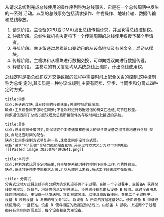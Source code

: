 从请求总线到完成总线使用的操作序列称为总线事务，它是在一个总线周期中发生的一系列
活动。典型的总线事务包括请求操作、仲裁操作、地址传输、数据传输和总线释放。
1) 请求阶段。主设备(CPU或 DMA)发出总线传输请求，并且获得总线控制权。
2) 仲裁阶段。总线仲裁机构决定将下一个传输周期的总线使用权授予某个申请者。
3) 寻址阶段。主设备通过总线给出要访问的从设备地址及有关命令，启动从模块。
4) 传输阶段。主模块和从模块进行数据交换，可单向或双向进行数据传送。
5) 释放阶段。 主模块的有关信息均从系统总线上撤除，计出总线使用权。

总线定时是指总线在双方交换数据的过程中需要时间上配合关系的控制,这种控制称为总线 定时,其实质是一种协议或规则,主要有同步、异步、半同步和分离式四种定时方式。

```ad-note
title:同步
优点:传送速度快,具有较高的传输速率;总线控制逻辑简单。 
缺点:主从设备属于强制性同步;不能及时进行数据通信的有效性检验,可靠性较差。 
同步通信适用于总线长度较短及总线所接部件的存取时间比较接近的系统。
```
```ad-note
title:异步
优点:总线周期长度可变,能保证两个工作速度相差很大的部件或设备之间可靠地进行信息 交换,自动适应时间的配合。 
缺点:比同步控制方式稍复杂一些,速度比同步定时方式慢。
根据“请求”和“回答”信号的撤销是否互锁,异步定时方式又分为以下3种类型。
![[Pasted image 20250704093641.png]]
```
```ad-note
title:半同步
优点:控制方式比异步定时简单,各模块在系统时钟的控制下同步工作,可靠性较高。 
缺点:系统时钟频率不能要求太高,所以从整体上来看,系统工作的速度不是很高。

```
```ad-note
title: 分离式
分离式定时方式将总线事务分解为请求和应答两个子过程。在第一个子过程中，主设备A 获得总线使用权后，将命令、地址等信息发到总线上，经总线传输后由从设备 B 接收。此过程占用总线的时间很短，主设备一旦发送完，立即释放总线，以便其他设备使用。在第二个子过程中， 设备 B 收到设备 A 发来的有关命令后，将设备 A 所需的数据准备好后，便由设备 B 申请总线使用权，一旦获准，设备 B 便将相应的数据送到总线上，由设备 A 接收。上述两个子过程都只有单方向的信息流，每个设备都变为主设备。
```
